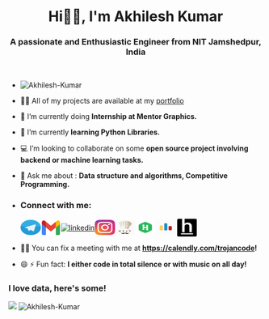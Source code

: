<h1 align="center">Hi👋🏻, I'm Akhilesh Kumar</h1>
<h3 align="center">A passionate and Enthusiastic Engineer from NIT Jamshedpur, India</h3>

<br>

<!--
**trojancode95/trojancode95** is a ✨ _special_ ✨ repository because its `README.md` (this file) appears on your GitHub profile.
- [![Top Langs](https://github-readme-stats.vercel.app/api/top-langs/?username=trojancode95)](https://github.com/trojancode95/github-readme-stats)


-->
- <p align="left"> <img src="https://komarev.com/ghpvc/?username=trojancode95&label=Profile%20views&color=f53f2b&style=plastic" alt="Akhilesh-Kumar" /> </p>
- 👨‍💻 All of my projects are available at my <a href="https://trojancode.me" target="_blank">portfolio</a>

- 🔭 I’m currently doing **Internship at Mentor Graphics.**
- 🌱 I’m currently **learning Python Libraries.**
- 💻 I’m looking to collaborate on some **open source project involving backend or machine learning tasks.**
- 💬 Ask me about : **Data structure and algorithms, Competitive Programming.**
- <h3>Connect with me:</h3><a href="https://t.me/trojancode95" target="_blank"><img align="center" src="icons/telegram.svg" alt="telegram" height="30" width="40" /></a><a target="_blank" rel="noopener noreferrer" rel=" noopener noreferrer" target="_blank" href="mailto:2018ugec095@nitjsr.ac.in" ><img align="center" src="icons/gmail.svg" alt="gmail" height="30" width="40" ></a><a target="_blank" rel="noopener noreferrer" href="https://linkedin.com/in/trojancode95" target="_blank"><img align="center" src="https://icongr.am/devicon/linkedin-original.svg?size=128&color=currentColor" alt="linkedin" height="30" width="40" /></a><a target="_blank" rel="noopener noreferrer" href="https://instagram.com/the_akhilesh_pandey" target="_blank"><img align="center" src="icons/instagram.svg" alt="instagram" height="30" width="40" /></a><a target="_blank" rel="noopener noreferrer" href="https://www.codechef.com/users/trojan_code" target="_blank"><img align="center" src="icons/codechef.svg" alt="codechef" height="30" width="40" /></a><a target="_blank" rel="noopener noreferrer" href="https://www.hackerrank.com/trojan_code" target="_blank"><img align="center" src="icons/hackerank.svg" alt="hackerrank" height="30" width="40" /></a><a target="_blank" rel="noopener noreferrer" href="https://codeforces.com/profile/trojan_code" target="_blank"><img align="center" src="icons/codeforces.svg" alt="codeforces" height="30" width="40" /></a><a target="_blank" rel="noopener noreferrer" href="https://hackerearth.com/@akhilesh384" target="_blank"><img align="center" src="icons/cib-hackerearth.svg" alt="hackerearth" height="35" width="45" /></a>
- 👨‍💻 You can fix a meeting with me at **https://calendly.com/trojancode!**
- 😄 ⚡ Fun fact: **I either code in total silence or with music on all day!**

### I love data, here's some!

<p><img align="left" src="https://github-readme-stats.vercel.app/api/top-langs?username=trojancode95&show_icons=true&locale=en&layout=flat&theme=highcontrast&title_color=42f584&hide_border=true alt="Akhilesh-Kumar" /></p>
<p>&nbsp;<img align="center" src="https://github-readme-stats.vercel.app/api?username=trojancode95&show_icons=true&theme=highcontrast&title_color=42f584&icon_color=f53f2b&hide_border=true&count_private=true&line_height=40" alt="Akhilesh-Kumar" /></p>

<!-- [![ReadMe Card](https://github-readme-stats.vercel.app/api/pin/?username=trojancode95&repo=Basic-Linux-Shell)](https://github.com/trojancode95/Basic-Linux-Shell) -->



